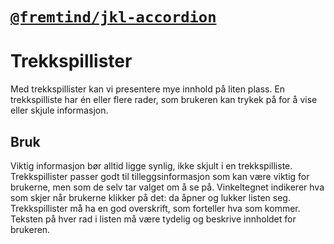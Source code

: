 # [`@fremtind/jkl-accordion`](https://fremtind.github.io/jokul/components/accordion/)

# Trekkspillister
Med trekkspillister kan vi presentere mye innhold på liten plass. En trekkspilliste har én eller flere rader, som brukeren kan trykek på for å vise eller skjule informasjon.

## Bruk
Viktig informasjon bør alltid ligge synlig, ikke skjult i en trekkspilliste. Trekkspillister passer godt til tilleggsinformasjon som kan være viktig for brukerne, men som de selv tar valget om å se på. Vinkeltegnet indikerer hva som skjer når brukerne klikker på det: da åpner og lukker listen seg. Trekkspillister må ha en god overskrift, som forteller hva som kommer. Teksten på hver rad i listen må være tydelig og beskrive innholdet for brukeren.

